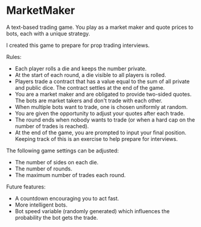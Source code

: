 # MarketMaker
A text-based trading game. You play as a market maker and quote prices to bots, each with a unique strategy.

I created this game to prepare for prop trading interviews.

Rules:
- Each player rolls a die and keeps the number private. 
- At the start of each round, a die visible to all players is rolled.
- Players trade a contract that has a value equal to the sum of all private and public dice. The contract settles at the end of the game.
- You are a market maker and are obligated to provide two-sided quotes. The bots are market takers and don't trade with each other.
- When multiple bots want to trade, one is chosen uniformly at random.
- You are given the opportunity to adjust your quotes after each trade.
- The round ends when nobody wants to trade (or when a hard cap on the number of trades is reached).
- At the end of the game, you are prompted to input your final position. Keeping track of this is an exercise to help prepare for interviews.

The following game settings can be adjusted:
- The number of sides on each die.
- The number of rounds.
- The maximum number of trades each round.

Future features:
- A countdown encouraging you to act fast.
- More intelligent bots.
- Bot speed variable (randomly generated) which influences the probability the bot gets the trade.

